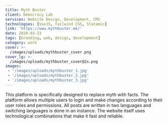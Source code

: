 ```yaml
---
title: Myth Buster
client: Democracy Lab
services: Website Design, Development, CMS
technologies: [VueJS, Tailwind CSS, Statamic]
link: 'https://www.mythbuster.mk/'
date: 2020-03-23
tags: [branding, web, design, development]
category: work
cover: >-
  /images/uploads/mythbuster_cover.png
cover_lg: >-
  /images/uploads/mythbuster_cover@2x.png
images:
 - '/images/uploads/mythbuster_1.jpg'
 - '/images/uploads/mythbuster_2.jpg'
 - '/images/uploads/mythbuster_3.jpg'
---
```


This platform is specifically designed to replace myth with facts. The platform allows multiple users to login and make changes according to their user roles and permissions. All posts are written in two languages and switching languages is done in an instance. The website itself uses technological combinations that make it fast and reliable.
